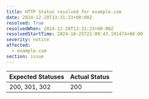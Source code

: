 ```yaml
---
title: HTTP Status resolved for example.com
date: 2024-12-20T13:31:23+00:00Z
resolved: True
resolvedWhen: 2024-12-20T13:31:23+00:00Z
resolvedStartTime: 2024-10-25T21:09:43.191474+00:00
severity: notice
affected:
  - example.com
section: issue
---
```


| Expected Statuses | Actual Status  |
|-------------------|----------------|
| 200, 301, 302 | 200 |

